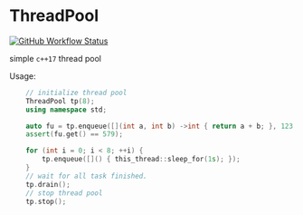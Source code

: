 # ThreadPool

[![GitHub Workflow Status](https://img.shields.io/github/workflow/status/middzwb/ThreadPool/build?style=flat-square&logo=appveyor)](https://github.com/middzwb/ThreadPool/actions)

simple `c++17` thread pool

Usage:

```c++
    // initialize thread pool
    ThreadPool tp(8);
    using namespace std;

    auto fu = tp.enqueue([](int a, int b) ->int { return a + b; }, 123, 456);
    assert(fu.get() == 579);

    for (int i = 0; i < 8; ++i) {
        tp.enqueue([]() { this_thread::sleep_for(1s); });
    }
    // wait for all task finished.
    tp.drain();
    // stop thread pool
    tp.stop();
```

